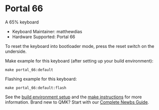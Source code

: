 # Portal 66

A 65% keyboard

* Keyboard Maintainer: matthewdias
* Hardware Supported: Portal 66

To reset the keyboard into bootloader mode, press the reset switch on the underside.

Make example for this keyboard (after setting up your build environment):

    make portal_66:default

Flashing example for this keyboard:

    make portal_66:default:flash

See the [build environment setup](https://docs.qmk.fm/#/getting_started_build_tools) and the [make instructions](https://docs.qmk.fm/#/getting_started_make_guide) for more information. Brand new to QMK? Start with our [Complete Newbs Guide](https://docs.qmk.fm/#/newbs).
